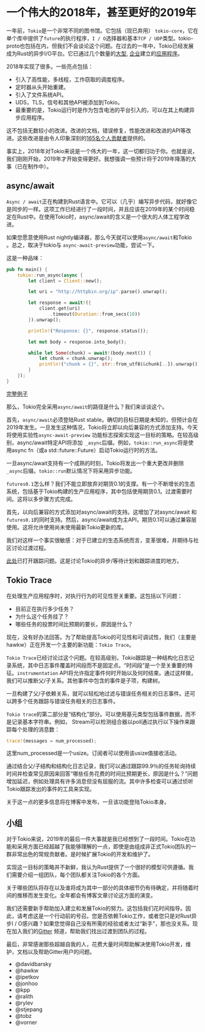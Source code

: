 # 一个伟大的2018年，甚至更好的2019年

一年前，`Tokio`是一个非常不同的图书馆。它包括（现已弃用） `tokio-core`，它在单个库中提供了`future`的执行程序，`I / O`选择器和基本`TCP / UDP`类型。tokio-proto也包括在内，但我们不会谈论这个问题。在过去的一年中，Tokio已经发展成为Rust的异步I/O平台。它已通过几个数量的[大型](https://github.com/firecracker-microvm/firecracker), [企业](https://github.com/Azure/iotedge)建立的[应用程序](https://github.com/tikv/tikv)。

2018年实现了很多。一些亮点包括：

- 引入了高性能，多线程，工作窃取的调度程序。
- 定时器从头开始重建。
- 引入了文件系统API。
- UDS，TLS，信号和其他API被添加到Tokio。
- 最重要的是，Tokio运行时是作为包含电池的平台引入的，可以在其上构建异步应用程序。

这不包括无数较小的改进。改进的文档，错误修复，性能改进和改进的API等改进。这些改进是由令人印象深刻的[165名个人贡献者](https://github.com/tokio-rs/tokio/graphs/contributors)提供的。

事实上，2018年对Tokio来说是一个伟大的一年，这一切都归功于你。也就是说，我们刚刚开始，2019年才开始变得更好。我想强调一些预计将于2019年降落的大事（已在制作中）。

## async/await

`Async / await`正在构建到Rust语言中。它可以（几乎）编写异步代码，就好像它是同步的一样。这项工作已经进行了一段时间，并且应该在2019年的某个时间稳定在Rust中。在使用Tokio时，async/await的含义是一个很大的人体工程学改进。

如果您愿意使用Rust nightly编译器，那么今天就可以使用`async/await`和Tokio 。总之，取决于tokio与 `async-await-preview`功能，尝试一下。

这是一种品味：

```rust
pub fn main() {
    tokio::run_async(async {
        let client = Client::new();

        let uri = "http://httpbin.org/ip".parse().unwrap();

        let response = await!({
            client.get(uri)
                .timeout(Duration::from_secs(10))
        }).unwrap();

        println!("Response: {}", response.status());

        let mut body = response.into_body();

        while let Some(chunk) = await!(body.next()) {
            let chunk = chunk.unwrap();
            println!("chunk = {}", str::from_utf8(&chunk[..]).unwrap());
        }
    });
}
```

[完整例子](https://github.com/tokio-rs/tokio/blob/master/tokio-async-await/examples/src/hyper.rs)

那么，Tokio完全采用`async/await`的路径是什么？我们来谈谈这个。

首先，`async/await`必须登陆Rust stable。确切的目标日期是未知的，但预计会在2019年发生。一旦发生这种情况，Tokio将立即以向后兼容的方式添加支持。今天将使用实验性`async-await-preview` 功能标志探索实现这一目标的策略。在较高级别，async/await特定API将添加` _async`后缀。例如，`tokio::run_async`将是使用async fn（或a std::future::Future）启动Tokio运行时的方法。

一旦async/await支持有一个成熟的时刻，Tokio将发出一个重大更改并删除`_async`后缀。`tokio::run`默认情况下将采用异步功能。

`futures0.1`怎么样？我们不能立即放弃对期货0.1的支撑。有一个不断增长的生态系统，包括基于Tokio构建的生产应用程序，其中包括使用期货0.1。过渡需要时间。这将以多步骤方式完成。

首先，以向后兼容的方式添加对async/await的支持。这增加了对async/await 和`futures0.1`的同时支持。然后，async/await成为主API，期货0.1可以通过兼容层使用。这将允许使用尚未使用最新Tokio更新的库。

我们对这样一个事实很敏感：对于已建立的生态系统而言，变革很难，并期待与社区讨论过渡过程。

[此处](https://github.com/tokio-rs/tokio/issues/804)已打开跟踪问题。这是讨论Tokio的异步/等待计划和跟踪进度的地方。

## Tokio Trace

在处理生产应用程序时，对执行行为的可见性至关重要。这包括以下问题：

- 目前正在执行多少任务？
- 为什么这个任务挂了？
- 哪些任务的投票时间比预期的要长，原因是什么？

现在，没有好办法回答。为了帮助提高Tokio的可见性和可调试性，我们（主要是hawkw）正在开发一个主要的新功能：`Tokio Trace`。

`Tokio Trace`已经讨论过这个问题。在较高级别，Tokio跟踪是一种结构化日志记录系统，其中日志事件覆盖时间段而不是固定点。“时间段”是一个至关重要的特征。`instrumentation` API将允许指定事件何时开始以及何时结束。通过这样做，我们可以推断父/子关系。其他事件中包含的事件是子项，构建树。

一旦构建了父/子依赖关系，就可以轻松地过滤与错误任务相关的日志事件。还可以跨多个任务跟踪与错误任务相关的日志事件。

`Tokio trace`的第二部分是“结构化”部分。可以使用基元类型包括事件数据，而不是记录基本字符串。例如， Stream可以检测组合器以poll通过执行以下操作来跟踪每个处理的消息数：

```rust
trace!(messages = num_processed);
```

这里num_processed是一个usize。订阅者可以使用该usize值接收活动。

通过结合父/子结构和结构化日志记录，我们可以通过跟踪99.9％的任务轮询持续时间并检查常见原因来回答“哪些任务花费的时间比预期更长，原因是什么？”问题增加延迟，例如处理具有许多消息但没有屈服的流。其中许多检查可以通过侦听Tokio跟踪发出的事件的工具来实现。

关于这一点的更多信息将在博客中发布，一旦该功能登陆Tokio本身。

## 小组

对于Tokio来说，2019年的最后一件大事就是我已经想到了一段时间。Tokio在功能和采用方面已经超越了我能够理解的一点，即使是由组成非正式Tokio团队的一群非常出色的常规贡献者。是时候扩展Tokio的开发和维护了。

实现这一目标的策略并不新鲜，我认为Rust提供了一个很好的模型可供遵循。我们需要介绍一组团队，每个团队都关注Tokio的各个方面。

关于哪些团队将存在以及谁将成为其中一部分的具体细节仍有待确定，并将随着时间的推移而发生变化。全年都会有博客文章讨论这方面的演变。

我们还需要新手帮助加入建立和发展Tokio的努力。这包括我们花时间指导。因此，请考虑这是一个行动前的号召。您是否依赖Tokio工作，或者您只是对Rust异步I / O感兴趣？如果您觉得自己没有所需的经验或者太过“新手”，那也没关系。现在加入我们的[Gitter](https://gitter.im/tokio-rs/dev/) 频道，帮助我们找出过渡到团队的过程。

最后，非常感谢那些超越自我的人，花费大量时间帮助解决使用Tokio开发，维护，文档以及帮助Gitter用户的问题。

- @davidbarsky
- @hawkw
- @ipetkov
- @jonhoo
- @kpp
- @ralith
- @rylev
- @stjepang
- @tobz
- @vorner
